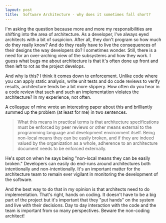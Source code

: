 ```yaml
---
layout: post
title:  Software Architecture - why does it sometimes fall short?
---
```

I'm asking the question because more and more my responsibilities are shifting into the area of architecture. As a developer, I've always eyed architects with a bit of suspicion. After all, they don't program so how much do they really know? And do they really have to live the consequences of their designs the way developers do? I sometimes wonder. Still, there is a need for an over-arching view of the subsystems and how they work. I guess what bugs me about architecture is that it's often done up front and then left to rot as the project develops.

And why is this? I think it comes down to enforcement. Unlike code where you can apply static analysis, write unit tests and do code reviews to verify results, architecture tends be a bit more slippery. How often do you hear in a code review that such and such an implementation violates the architecture? In my experience, not often.

A colleague of mine wrote an interesting paper about this and brilliantly summed up the problem (at least for me) in two sentences.

> What this means in practical terms is that architecture specifications must be enforced by peer reviews or other means external to the programming language and development environment itself. Being non-local means they can be easily broken, and if they are indeed valued by the organization as a whole, adherence to an architecture document needs to be enforced externally.

He's spot on when he says being "non-local means they can be easily broken." Developers can easily do end-runs around architectures both intentionally and non-intentionally. It's an important matter for the architecture team to remain ever vigilant in monitoring the development of the software.

And the best way to do that in my opinion is that architects need to do implementation. That's right, hands on coding. It doesn't have to be a big part of the project but it's important that they "put hands" on the system and live with their decisions. Day to day interaction with the code and the team is important from so many perspectives. Beware the non-coding architect!

